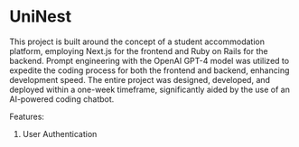 # UniNest

This project is built around the concept of a student accommodation platform, employing Next.js for the frontend and Ruby on Rails for the backend. Prompt engineering with the OpenAI GPT-4 model was utilized to expedite the coding process for both the frontend and backend, enhancing development speed. The entire project was designed, developed, and deployed within a one-week timeframe, significantly aided by the use of an AI-powered coding chatbot.

Features: 

1. User Authentication